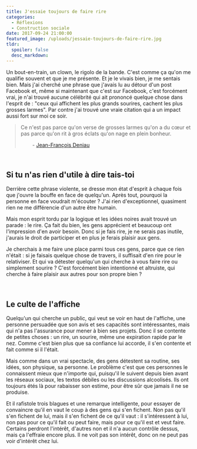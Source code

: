 ```yaml
---
title: J'essaie toujours de faire rire
categories:
  - Réflexions
  - Construction sociale
date: 2017-09-24 21:00:00
featured_image: /uploads/jessaie-toujours-de-faire-rire.jpg
tldr:
  spoiler: false
  desc_markdown:
---
```



Un bout-en-train, un clown, le rigolo de la bande. C'est comme &ccedil;a qu'on me qualifie souvent et que je me pr&eacute;sente. Et je le vivais bien, je me sentais bien. Mais j'ai cherch&eacute; une phrase que j'avais lu au d&eacute;tour d'un post Facebook et, m&ecirc;me si maintenant que c'est sur Facebook, c'est forc&eacute;ment vrai, je n'ai trouv&eacute; aucune c&eacute;l&eacute;brit&eacute; qui ait prononc&eacute; quelque chose dans l'esprit de : "ceux qui affichent les plus grands sourires, cachent les plus grosses larmes". Par contre j'ai trouv&eacute; une vraie citation qui a un impact aussi fort sur moi ce soir.&nbsp;

> Ce n'est pas parce qu'on verse de grosses larmes qu'on a du cœur et pas parce qu'on rit &agrave; gros &eacute;clats qu'on nage en plein bonheur.
>
>
> &nbsp; &nbsp; &nbsp; &nbsp; - [Jean-Fran&ccedil;ois Deniau](http://citation-celebre.leparisien.fr/citations/70443)

&nbsp;

## Si tu n'as rien d'utile &agrave; dire tais-toi

Derri&egrave;re cette phrase violente, se dresse mon &eacute;tat d'esprit &agrave; chaque fois que j'ouvre la bouffe en face de quelqu'un. Apr&egrave;s tout, pourquoi la personne en face voudrait m'&eacute;couter ? J'ai rien d'exceptionnel, quasiment rien ne me diff&eacute;rencie d'un autre &ecirc;tre humain.

Mais mon esprit tordu par la logique et les id&eacute;es noires avait trouv&eacute; un parade : le rire. &Ccedil;a fait du bien, les gens appr&eacute;cient et beaucoup ont l'impression d'en avoir besoin. Donc si je fais rire, je ne serais pas inutile, j'aurais le droit de participer et en plus je ferais plaisir aux gens.

Je cherchais &agrave; me faire une place parmi tous ces gens, parce que ce rien n'&eacute;tait : si je faisais quelque chose de travers, il suffisait d'en rire pour le relativiser. Et qui va d&eacute;tester quelqu'un qui cherche &agrave; vous faire rire ou simplement sourire ? C'est forc&eacute;ment bien intentionn&eacute; et altruiste, qui cherche &agrave; faire plaisir aux autres pour son propre bien ?

&nbsp;

## Le culte de l'affiche

Quelqu'un qui cherche un public, qui veut se voir en haut de l'affiche, une personne persuad&eacute;e que son avis et ses capacit&eacute;s sont int&eacute;ressantes, mais qui n'a pas l'assurance pour mener &agrave; bien ses projets. Donc il se contente de petites choses : un rire, un sourire, m&ecirc;me une expiration rapide par le nez. Comme c'est bien plus que sa confiance lui accorde, il s'en contente et fait comme si il l'&eacute;tait.

Mais comme dans un vrai spectacle, des gens d&eacute;testent sa routine, ses id&eacute;es, son physique, sa personne. Le probl&egrave;me c'est que ces personnes le connaissent mieux que n'importe qui, puisqu'il le suivent depuis bien avant les r&eacute;seaux sociaux, les textos d&eacute;biles ou les discussions alcoolis&eacute;s. Ils ont toujours &eacute;t&eacute;s l&agrave; pour rabaisser son estime, pour &ecirc;tre s&ucirc;r que jamais il ne se produise.

Et il rafistole trois blagues et une remarque intelligente, pour essayer de convaincre qu'il en vaut le coup &agrave; des gens qui s'en fichent. Non pas qu'il s'en fichent de lui, mais il s'en fichent de ce qu'il vaut : il s'int&eacute;ressent &agrave; lui, non pas pour ce qu'il fait ou peut faire, mais pour ce qu'il est et veut faire. Certains perdront l'int&eacute;r&ecirc;t, d'autres non et il n'a aucun contr&ocirc;le dessus, mais &ccedil;a l'effraie encore plus. Il ne voit pas son int&eacute;r&ecirc;t, donc on ne peut pas voir d'int&eacute;r&ecirc;t chez lui.
